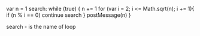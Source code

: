 var n = 1
search: while (true)
{
   n += 1
   for (var i = 2; i <= Math.sqrt(n); i += 1){
       if (n % i == 0) continue search
   }
   postMessage(n)
}


search - is the name of loop
